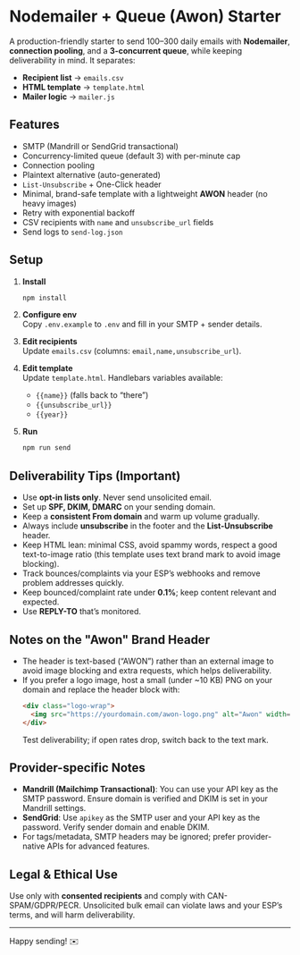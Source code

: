 # Nodemailer + Queue (Awon) Starter

A production-friendly starter to send 100–300 daily emails with **Nodemailer**, **connection pooling**, and a **3-concurrent queue**, while keeping deliverability in mind. It separates:
- **Recipient list** → `emails.csv`
- **HTML template** → `template.html`
- **Mailer logic** → `mailer.js`

## Features

- SMTP (Mandrill or SendGrid transactional)
- Concurrency-limited queue (default 3) with per-minute cap
- Connection pooling
- Plaintext alternative (auto-generated)
- `List-Unsubscribe` + One-Click header
- Minimal, brand-safe template with a lightweight **AWON** header (no heavy images)
- Retry with exponential backoff
- CSV recipients with `name` and `unsubscribe_url` fields
- Send logs to `send-log.json`

## Setup

1. **Install**  
   ```bash
   npm install
   ```

2. **Configure env**  
   Copy `.env.example` to `.env` and fill in your SMTP + sender details.

3. **Edit recipients**  
   Update `emails.csv` (columns: `email,name,unsubscribe_url`).

4. **Edit template**  
   Update `template.html`. Handlebars variables available:
   - `{{name}}` (falls back to “there”)
   - `{{unsubscribe_url}}`
   - `{{year}}`

5. **Run**  
   ```bash
   npm run send
   ```

## Deliverability Tips (Important)

- Use **opt-in lists only**. Never send unsolicited email.
- Set up **SPF, DKIM, DMARC** on your sending domain.
- Keep a **consistent From domain** and warm up volume gradually.
- Always include **unsubscribe** in the footer and the **List-Unsubscribe** header.
- Keep HTML lean: minimal CSS, avoid spammy words, respect a good text-to-image ratio (this template uses text brand mark to avoid image blocking).
- Track bounces/complaints via your ESP’s webhooks and remove problem addresses quickly.
- Keep bounced/complaint rate under **0.1%**; keep content relevant and expected.
- Use **REPLY-TO** that’s monitored.

## Notes on the "Awon" Brand Header

- The header is text-based (“AWON”) rather than an external image to avoid image blocking and extra requests, which helps deliverability.
- If you prefer a logo image, host a small (under ~10 KB) PNG on your domain and replace the header block with:
  ```html
  <div class="logo-wrap">
    <img src="https://yourdomain.com/awon-logo.png" alt="Awon" width="96" height="auto" style="display:block;margin:0 auto;">
  </div>
  ```
  Test deliverability; if open rates drop, switch back to the text mark.

## Provider-specific Notes

- **Mandrill (Mailchimp Transactional)**: You can use your API key as the SMTP password. Ensure domain is verified and DKIM is set in your Mandrill settings.
- **SendGrid**: Use `apikey` as the SMTP user and your API key as the password. Verify sender domain and enable DKIM.
- For tags/metadata, SMTP headers may be ignored; prefer provider-native APIs for advanced features.

## Legal & Ethical Use

Use only with **consented recipients** and comply with CAN-SPAM/GDPR/PECR. Unsolicited bulk email can violate laws and your ESP’s terms, and will harm deliverability.

---

Happy sending! ✉️
